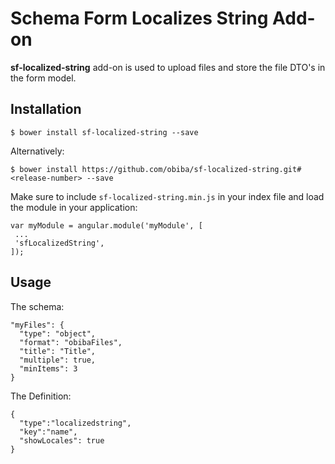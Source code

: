 Schema Form Localizes String Add-on
===================================
 
**sf-localized-string** add-on is used to upload files and store the file DTO's in the form model.

Installation
------------

```
$ bower install sf-localized-string --save
```

Alternatively:

```
$ bower install https://github.com/obiba/sf-localized-string.git#<release-number> --save
```


Make sure to include `sf-localized-string.min.js` in your index file and load the module in your application:

```
var myModule = angular.module('myModule', [
 ...
 'sfLocalizedString',
]);
```

Usage
-----

The schema:

```
"myFiles": {
  "type": "object",
  "format": "obibaFiles",
  "title": "Title",      
  "multiple": true,
  "minItems": 3
}
```

The Definition:

```
{
  "type":"localizedstring",
  "key":"name",
  "showLocales": true
}
```

